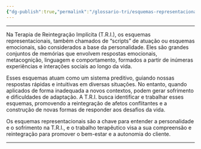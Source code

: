 ```yaml
---
{"dg-publish":true,"permalink":"/glossario-tri/esquemas-representacionais/"}
---
```


---

Na Terapia de Reintegração Implícita (T.R.I.), os esquemas representacionais, também chamados de “scripts” de atuação ou esquemas emocionais, são considerados a base da personalidade. Eles são grandes conjuntos de memórias que envolvem respostas emocionais, metacognição, linguagem e comportamento, formados a partir de inúmeras experiências e interações sociais ao longo da vida.

Esses esquemas atuam como um sistema preditivo, guiando nossas respostas rápidas e intuitivas em diversas situações. No entanto, quando aplicados de forma inadequada a novos contextos, podem gerar sofrimento e dificuldades de adaptação. A T.R.I. busca identificar e trabalhar esses esquemas, promovendo a reintegração de afetos conflitantes e a construção de novas formas de responder aos desafios da vida.

Os esquemas representacionais são a chave para entender a personalidade e o sofrimento na T.R.I., e o trabalho terapêutico visa a sua compreensão e reintegração para promover o bem-estar e a autonomia do cliente.

----



